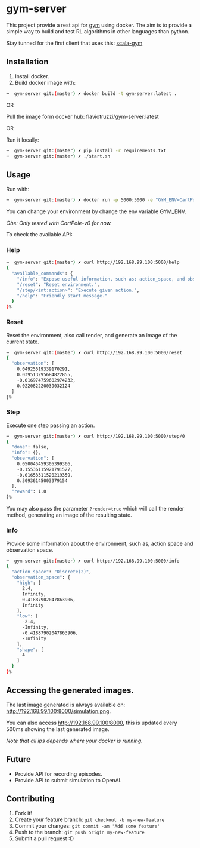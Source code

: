 # gym-server

This project provide a rest api for [gym](https://github.com/openai/gym) using docker.
The aim is to provide a simple way to build and test RL algorithms in other languages than python.

Stay tunned for the first client that uses this: [scala-gym](https://github.com/flaviotruzzi/scala-gym)

## Installation

1. Install docker.
2. Build docker image with:
```bash
➜  gym-server git:(master) ✗ docker build -t gym-server:latest .
```

OR

Pull the image form docker hub: flaviotruzzi/gym-server:latest

OR 

Run it locally:

```bash
➜  gym-server git:(master) ✗ pip install -r requirements.txt
➜  gym-server git:(master) ✗ ./start.sh
```

## Usage

Run with:
```bash
➜  gym-server git:(master) ✗ docker run -p 5000:5000 -e "GYM_ENV=CartPole-v0" -t gym-server
```

You can change your environment by change the env variable GYM_ENV.

*Obs: Only tested with CartPole-v0 for now.*

To check the available API:

### Help
```bash
➜  gym-server git:(master) ✗ curl http://192.168.99.100:5000/help
{
  "available_commands": {
    "/info": "Expose useful information, such as: action_space, and observation_space.",
    "/reset": "Reset environment.",
    "/step/<int:action>": "Execute given action.",
    "/help": "Friendly start message."
  }
}%
```

### Reset

Reset the environment, also call render, and generate an image of the current state.

```bash
➜  gym-server git:(master) ✗ curl http://192.168.99.100:5000/reset
{
  "observation": [
    0.04925519339170291,
    0.039513295684822855,
    -0.016974759602974232,
    0.022082220039032124
  ]
}%
```

### Step

Execute one step passing an action.

```bash
➜  gym-server git:(master) ✗ curl http://192.168.99.100:5000/step/0
{
  "done": false,
  "info": {},
  "observation": [
    0.050045459305399366,
    -0.15536115921791527,
    -0.01653311520219359,
    0.30936145003979154
  ],
  "reward": 1.0
}%
```

You may also pass the parameter `?render=true` which will call the 
render method, generating an image of the resulting state.

### Info

Provide some information about the environment, such as, action space and observation space.

```bash
➜  gym-server git:(master) ✗ curl http://192.168.99.100:5000/info
{
  "action_space": "Discrete(2)",
  "observation_space": {
    "high": [
      2.4,
      Infinity,
      0.41887902047863906,
      Infinity
    ],
    "low": [
      -2.4,
      -Infinity,
      -0.41887902047863906,
      -Infinity
    ],
    "shape": [
      4
    ]
  }
}%
```

## Accessing the generated images.

The last image generated is always available on: http://192.168.99.100:8000/simulation.png.

You can also access http://192.168.99.100:8000, this is updated every 500ms showing the last generated image.

*Note that all ips depends where your docker is running.*

## Future

* Provide API for recording episodes.
* Provide API to submit simulation to OpenAI.

## Contributing

1. Fork it!
2. Create your feature branch: `git checkout -b my-new-feature`
3. Commit your changes: `git commit -am 'Add some feature'`
4. Push to the branch: `git push origin my-new-feature`
5. Submit a pull request :D
